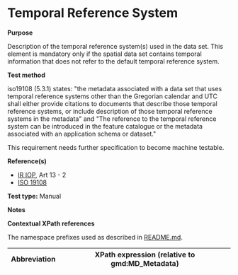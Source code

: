 
# Temporal Reference System

**Purpose**

Description of the temporal reference system(s) used in the data set.
This element is mandatory only if the spatial data set contains temporal information that does not refer to the default temporal reference system.


**Test method**

iso19108 (5.3.1) states: "the metadata associated with a data set that uses
temporal reference systems other than the Gregorian calendar and UTC shall either provide citations to documents
that describe those temporal reference systems, or include description of those temporal reference systems in the
metadata" and "The reference to the temporal reference system can be introduced in the feature catalogue or the metadata associated with an application schema or dataset."

This requirement needs further specification to become machine testable.

**Reference(s)**	 

* [IR IOP](./README.md#ref_IR_IOP), Art 13 - 2
* [ISO 19108](README.md#ref_ISO_19108)

**Test type:** Manual

**Notes**

**Contextual XPath references**

The namespace prefixes used as described in [README.md](./README.md#namespaces).

Abbreviation                                   |  XPath expression (relative to gmd:MD_Metadata)
-----------------------------------------------| -------------------------------------------------------------------------
